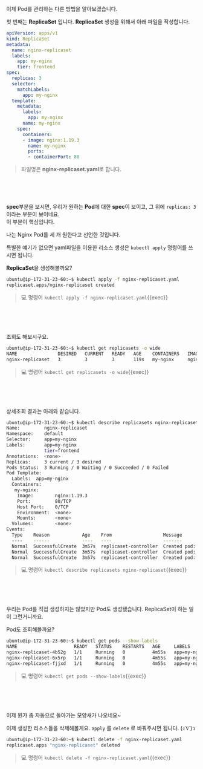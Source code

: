 이제 Pod를 관리하는 다른 방법을 알아보겠습니다.

첫 번째는 **ReplicaSet** 입니다. **ReplicaSet** 생성을 위해서 아래 파일을 작성합니다.

```yaml
apiVersion: apps/v1
kind: ReplicaSet
metadata:
  name: nginx-replicaset
  labels:
    app: my-nginx
    tier: frontend
spec:
  replicas: 3
  selector:
    matchLabels:
      app: my-nginx
  template:
    metadata:
      labels:
        app: my-nginx
      name: my-nginx
    spec:
      containers:
      - image: nginx:1.19.3
        name: my-nginx
        ports:
        - containerPort: 80
```
> 파일명은 **nginx-replicaset.yaml**로 합니다.

<br><br><br>

**spec**부분을 보시면, 우리가 원하는 **Pod**에 대한 **spec**이 보이고, 그 위에 `replicas: 3` 이라는 부분이 보이네요.  
이 부분이 핵심입니다.

나는 Nginx Pod를 세 개 원한다고 선언한 것입니다.

특별한 얘기가 없으면 yaml파일을 이용한 리소스 생성은 `kubectl apply` 명령어를 쓰시면 됩니다.

**ReplicaSet**을 생성해볼까요?
```bash
ubuntu@ip-172-31-23-60:~$ kubectl apply -f nginx-replicaset.yaml
replicaset.apps/nginx-replicaset created
```

> 💻 명령어 `kubectl apply -f nginx-replicaset.yaml`{{exec}}

<br><br><br>

조회도 해보시구요.
```bash
ubuntu@ip-172-31-23-60:~$ kubectl get replicasets -o wide
NAME               DESIRED   CURRENT   READY   AGE    CONTAINERS   IMAGES         SELECTOR
nginx-replicaset   3         3         3       119s   my-nginx     nginx:1.19.3   app=my-nginx
```

> 💻 명령어 `kubectl get replicasets -o wide`{{exec}}

<br><br><br>

상세조회 결과는 아래와 같습니다.
```bash
ubuntu@ip-172-31-23-60:~$ kubectl describe replicasets nginx-replicaset
Name:         nginx-replicaset
Namespace:    default
Selector:     app=my-nginx
Labels:       app=my-nginx
              tier=frontend
Annotations:  <none>
Replicas:     3 current / 3 desired
Pods Status:  3 Running / 0 Waiting / 0 Succeeded / 0 Failed
Pod Template:
  Labels:  app=my-nginx
  Containers:
   my-nginx:
    Image:        nginx:1.19.3
    Port:         80/TCP
    Host Port:    0/TCP
    Environment:  <none>
    Mounts:       <none>
  Volumes:        <none>
Events:
  Type    Reason            Age    From                   Message
  ----    ------            ----   ----                   -------
  Normal  SuccessfulCreate  3m57s  replicaset-controller  Created pod: nginx-replicaset-fjjxd
  Normal  SuccessfulCreate  3m57s  replicaset-controller  Created pod: nginx-replicaset-6x5rp
  Normal  SuccessfulCreate  3m57s  replicaset-controller  Created pod: nginx-replicaset-4b52g
```

> 💻 명령어 `kubectl describe replicasets nginx-replicaset`{{exec}}

<br><br><br>

우리는 Pod를 직접 생성하지는 않았지만 Pod도 생성됐습니다.
ReplicaSet이 하는 일이 그런거니까요.

Pod도 조회해볼까요?
```bash
ubuntu@ip-172-31-23-60:~$ kubectl get pods --show-labels
NAME                     READY   STATUS    RESTARTS   AGE     LABELS
nginx-replicaset-4b52g   1/1     Running   0          4m55s   app=my-nginx
nginx-replicaset-6x5rp   1/1     Running   0          4m55s   app=my-nginx
nginx-replicaset-fjjxd   1/1     Running   0          4m55s   app=my-nginx
```

> 💻 명령어 `kubectl get pods --show-labels`{{exec}}

<br><br><br>

이제 뭔가 좀 자동으로 돌아가는 모양새가 나오네요~

이제 생성한 리소스들을 삭제해볼게요.
`apply` 를 `delete` 로 바꿔주시면 됩니다. (ง˙∇˙)ว

```bash
ubuntu@ip-172-31-23-60:~$ kubectl delete -f nginx-replicaset.yaml
replicaset.apps "nginx-replicaset" deleted
```

> 💻 명령어 `kubectl delete -f nginx-replicaset.yaml`{{exec}}
